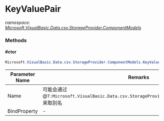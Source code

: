 ﻿# KeyValuePair
_namespace: [Microsoft.VisualBasic.Data.csv.StorageProvider.ComponentModels](./index.md)_





### Methods

#### #ctor
```csharp
Microsoft.VisualBasic.Data.csv.StorageProvider.ComponentModels.KeyValuePair.#ctor(System.String,System.Reflection.PropertyInfo,System.Func{System.String,System.Object})
```


|Parameter Name|Remarks|
|--------------|-------|
|Name|可能会通过@``T:Microsoft.VisualBasic.Data.csv.StorageProvider.Reflection.ColumnAttribute``来取别名|
|BindProperty|-|



